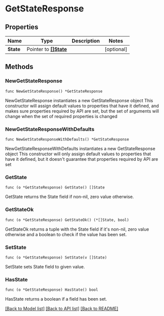# GetStateResponse

## Properties

Name | Type | Description | Notes
------------ | ------------- | ------------- | -------------
**State** | Pointer to [**[]State**](State.md) |  | [optional] 

## Methods

### NewGetStateResponse

`func NewGetStateResponse() *GetStateResponse`

NewGetStateResponse instantiates a new GetStateResponse object
This constructor will assign default values to properties that have it defined,
and makes sure properties required by API are set, but the set of arguments
will change when the set of required properties is changed

### NewGetStateResponseWithDefaults

`func NewGetStateResponseWithDefaults() *GetStateResponse`

NewGetStateResponseWithDefaults instantiates a new GetStateResponse object
This constructor will only assign default values to properties that have it defined,
but it doesn't guarantee that properties required by API are set

### GetState

`func (o *GetStateResponse) GetState() []State`

GetState returns the State field if non-nil, zero value otherwise.

### GetStateOk

`func (o *GetStateResponse) GetStateOk() (*[]State, bool)`

GetStateOk returns a tuple with the State field if it's non-nil, zero value otherwise
and a boolean to check if the value has been set.

### SetState

`func (o *GetStateResponse) SetState(v []State)`

SetState sets State field to given value.

### HasState

`func (o *GetStateResponse) HasState() bool`

HasState returns a boolean if a field has been set.


[[Back to Model list]](../README.md#documentation-for-models) [[Back to API list]](../README.md#documentation-for-api-endpoints) [[Back to README]](../README.md)



